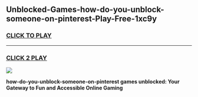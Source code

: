 
## Unblocked-Games-how-do-you-unblock-someone-on-pinterest-Play-Free-1xc9y
<h3>
<a href="https://premium76.site?title=how-do-you-unblock-someone-on-pinterest&ref=18A1">CLICK TO PLAY</a></h3>
<hr>

<h3>
<a href="https://premium76.site?title=how-do-you-unblock-someone-on-pinterest&ref=18A1">CLICK 2 PLAY</a>
  
</h3>

<a href="https://premium76.site?title=how-do-you-unblock-someone-on-pinterest&ref=18A1"><img src="https://clearcache.store/games.png"></a>


**how-do-you-unblock-someone-on-pinterest games unblocked: Your Gateway to Fun and Accessible Online Gaming**
